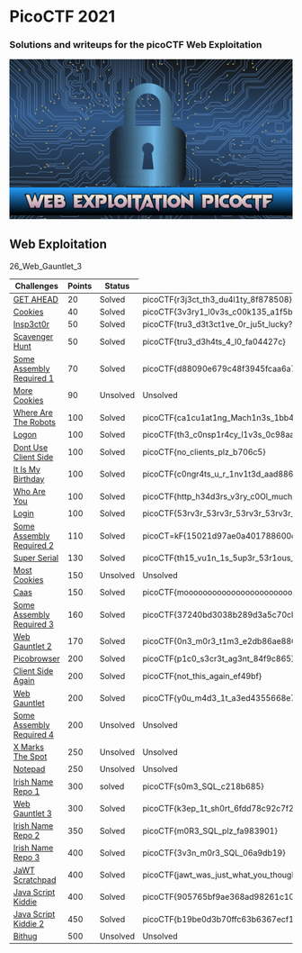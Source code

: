 # PicoCTF 2021

### Solutions and writeups for the picoCTF Web Exploitation

![](web.png)







## Web Exploitation
<table>
    <thead>
        <tr class="header">
            <th>Challenges</th>
            <th>Points</th>
            <th>Status</th>
        </tr>
    </thead>
    <tbody>
        <tr>
            <td markdown="span"><a href="1_GET_aHEAD">GET AHEAD</a></td>
            <td markdown="span">20</td>
            <td markdown="span">Solved</td>
            <td markdown="span">picoCTF{r3j3ct_th3_du4l1ty_8f878508}</td>
        </tr>
        <tr>
            <td markdown="span"><a href="2_Cookies">Cookies</a></td>
            <td markdown="span">40</td>
            <td markdown="span">Solved</td>
            <td markdown="span">picoCTF{3v3ry1_l0v3s_c00k135_a1f5bdb7}</td>
        </tr>
        <tr>
            <td markdown="span"><a href="3_Insp3ct0r">Insp3ct0r</a></td>
            <td markdown="span">50</td>
            <td markdown="span">Solved</td>
            <td markdown="span">picoCTF{tru3_d3t3ct1ve_0r_ju5t_lucky?2e7b23e3}</td>
        </tr>
        <tr>
            <td markdown="span"><a href="4_Scavenger_hunt">Scavenger Hunt</a></td>
            <td markdown="span">50</td>
            <td markdown="span">Solved</td>
            <td markdown="span">picoCTF{tru3_d3h4ts_4_l0_fa04427c}</td>
        </tr>
        <tr>
            <td markdown="span"><a href="5_Some_Assembly_Required_1">Some Assembly Required 1</a></td>
            <td markdown="span">70</td>
            <td markdown="span">Solved</td>
            <td markdown="span">picoCTF{d88090e679c48f3945fcaa6a7d6d70c5}</td>
        </tr>
        <tr>
            <td markdown="span"><a href="6_More_Cookies">More Cookies</a></td>
            <td markdown="span">90</td>
            <td markdown="span">Unsolved</td>
            <td markdown="span">Unsolved</td>
        </tr>
        <tr>
            <td markdown="span"><a href="7_where_are_the_robots">Where Are The Robots</a></td>
            <td markdown="span">100</td>
            <td markdown="span">Solved</td>
            <td markdown="span">picoCTF{ca1cu1at1ng_Mach1n3s_1bb4c}</td>
        </tr>
        <tr>
            <td markdown="span"><a href="8_logon">Logon</a></td>
            <td markdown="span">100</td>
            <td markdown="span">Solved</td>
            <td markdown="span">picoCTF{th3_c0nsp1r4cy_l1v3s_0c98aacc}</td>
        </tr>
        <tr>
            <td markdown="span"><a href="9_dont_use_client_side">Dont Use Client Side</a></td>
            <td markdown="span">100</td>
            <td markdown="span">Solved</td>
            <td markdown="span">picoCTF{no_clients_plz_b706c5}</td>
        </tr>
        <tr>
            <td markdown="span"><a href="10_It_is_my_Birthday">It Is My Birthday</a></td>
            <td markdown="span">100</td>
            <td markdown="span">Solved</td>
            <td markdown="span">picoCTF{c0ngr4ts_u_r_1nv1t3d_aad886b9}</td>
        </tr>
        <tr>
            <td markdown="span"><a href="11_Who_are_you">Who Are You</a></td>
            <td markdown="span">100</td>
            <td markdown="span">Solved</td>
            <td markdown="span">picoCTF{http_h34d3rs_v3ry_c0Ol_much_w0w_8d5d8d77}</td>
        </tr>
        <tr>
            <td markdown="span"><a href="12_droids0">Login</a></td>
            <td markdown="span">100</td>
            <td markdown="span">Solved</td>
            <td markdown="span">picoCTF{53rv3r_53rv3r_53rv3r_53rv3r_53rv3r}</td>
        </tr>
        <tr>
            <td markdown="span"><a href="13_Some_Assembly_Required_2">Some Assembly Required 2</a></td>
            <td markdown="span">110</td>
            <td markdown="span">Solved</td>
            <td markdown="span">picoCT=kF{15021d97ae0a401788600c815fb1caef}</td>
        </tr>
        <tr>
            <td markdown="span"><a href="14_Super_Serial">Super Serial</a></td>
            <td markdown="span">130</td>
            <td markdown="span">Solved</td>
            <td markdown="span">picoCTF{th15_vu1n_1s_5up3r_53r1ous_y4ll_8db8f85c}</td>
        </tr>
        <tr>
            <td markdown="span"><a href="15_Most_Cookies">Most Cookies</a></td>
            <td markdown="span">150</td>
            <td markdown="span">Unsolved</td>
            <td markdown="span">Unsolved</td>
        </tr>
        <tr>
            <td markdown="span"><a href="16_caas">Caas</a></td>
            <td markdown="span">150</td>
            <td markdown="span">Solved</td>
            <td markdown="span">picoCTF{moooooooooooooooooooooooooooooooooooooooooooooooooooooooooooo0o}</td>
        </tr>
        <tr>
            <td markdown="span"><a href="17_Some_Assembly_Required_3">Some Assembly Required 3</a></td>
            <td markdown="span">160</td>
            <td markdown="span">Solved</td>
            <td markdown="span">picoCTF{37240bd3038b289d3a5c70cbe83a1821}</td>
        </tr>
        <tr>
            <td markdown="span"><a href="18_Web_Gauntlet_2">Web Gauntlet 2</a></td>
            <td markdown="span">170</td>
            <td markdown="span">Solved</td>
            <td markdown="span">picoCTF{0n3_m0r3_t1m3_e2db86ae880862ad471aa4c93343b2bf}</td>
        </tr>
        <tr>
            <td markdown="span"><a href="19_picobrowser">Picobrowser</a></td>
            <td markdown="span">200</td>
            <td markdown="span">Solved</td>
            <td markdown="span">picoCTF{p1c0_s3cr3t_ag3nt_84f9c865}</td>
        </tr>
        <tr>
            <td markdown="span"><a href="20_Client_side_again">Client Side Again</a></td>
            <td markdown="span">200</td>
            <td markdown="span">Solved</td>
            <td markdown="span">picoCTF{not_this_again_ef49bf}</td>
        </tr>
        <tr>
            <td markdown="span"><a href="21_Web_Gauntlet">Web Gauntlet</a></td>
            <td markdown="span">200</td>
            <td markdown="span">Solved</td>
            <td markdown="span"> picoCTF{y0u_m4d3_1t_a3ed4355668e74af0ecbb7496c8dd7c5}</td>
        </tr>
        <tr>
            <td markdown="span"><a href="22_Some_Assembly_Required_4">Some Assembly Required 4</a></td>
            <td markdown="span">200</td>
            <td markdown="span">Unsolved</td>
            <td markdown="span">Unsolved</td>
        </tr>
        <tr>
            <td markdown="span"><a href="23_X_marks_the_spot">X Marks The Spot</a></td>
            <td markdown="span">250</td>
            <td markdown="span">Unsolved</td>
            <td markdown="span">Unsolved</td>
        </tr>
        <tr>
            <td markdown="span"><a href="24_notepad">Notepad</a></td>
            <td markdown="span">250</td>
            <td markdown="span">Unsolved</td>
            <td markdown="span">Unsolved</td>
        </tr>
        <tr>
            <td markdown="span"><a href="25_Irish_Name_Repo_1">Irish Name Repo 1</a></td>
            <td markdown="span">300</td>
            <td markdown="span">solved</td>
            <td markdown="span">picoCTF{s0m3_SQL_c218b685}</td>
        </tr>
        <tr>
            <td markdown="span"><a href="26_Web_Gauntlet_3">Web Gauntlet 3</a></td>
            <td markdown="span">300</td>26_Web_Gauntlet_3
            <td markdown="span">Solved</td>
            <td markdown="span">picoCTF{k3ep_1t_sh0rt_6fdd78c92c7f26a10acd3ece176dea4d}</td>
        </tr>
        <tr>
            <td markdown="span"><a href="27_Irish_Name_Repo_2">Irish Name Repo 2</a></td>
            <td markdown="span">350</td>
            <td markdown="span">Solved</td>
            <td markdown="span">picoCTF{m0R3_SQL_plz_fa983901}</td>
        </tr>
        <tr>
            <td markdown="span"><a href="28_Irish_Name_Repo_3">Irish Name Repo 3</a></td>
            <td markdown="span">400</td>
            <td markdown="span">Solved</td>
            <td markdown="span">picoCTF{3v3n_m0r3_SQL_06a9db19}</td>
        </tr>
        <tr>
            <td markdown="span"><a href="29_JaWT_Scratchpad">JaWT Scratchpad</a></td>
            <td markdown="span">400</td>
            <td markdown="span">Solved</td>
            <td markdown="span">picoCTF{jawt_was_just_what_you_thought_1ca14548}</td>
        </tr>
        <tr>
            <td markdown="span"><a href="30_Java_Script_Kiddie">Java Script Kiddie</a></td>
            <td markdown="span">400</td>
            <td markdown="span">Solved</td>
            <td markdown="span">picoCTF{905765bf9ae368ad98261c10914d894e}</td>
        </tr>
        <tr>
            <td markdown="span"><a href="32_Java_Script_Kiddie_2">Java Script Kiddie 2</a></td>
            <td markdown="span">450</td>
            <td markdown="span">Solved</td>
            <td markdown="span">picoCTF{b19be0d3b70ffc63b6367ecf136e853e}</td>
        </tr>
        <tr>
            <td markdown="span"><a href="33_Bithug">Bithug</a></td>
            <td markdown="span">500</td>
            <td markdown="span">Unsolved</td>
            <td markdown="span">Unsolved</td>
        </tr>
    </tbody>
    

</table>
